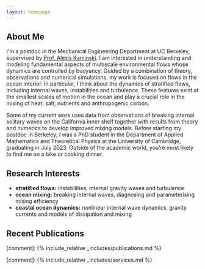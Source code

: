 ```yaml
---
layout: homepage
---
```


## About Me

I'm a postdoc in the Mechanical Engineering Department at UC Berkeley, supervised by [Prof. Alexis Kaminski](https://akkaminski.github.io/). I am interested in understanding and modeling fundamental aspects of multiscale environmental flows whose dynamics are controlled by buoyancy. Guided by a combination of theory, observations and numerical simulations, my work is focused on flows in the ocean interior. In particular, I think about the dynamics of stratified flows, including internal waves, instabilities and turbulence. These features exist at the smallest scales of motion in the ocean and play a crucial role in the mixing of heat, salt, nutrients and anthropogenic carbon.

Some of my current work uses data from observations of breaking internal solitary waves on the California inner shelf together with results from theory and numerics to develop improved mixing models. Before starting my postdoc in Berkeley, I was a PhD student in the Department of Applied Mathematics and Theoretical Physics at the University of Cambridge, graduating in July 2023. Outside of the academic world, you’re most likely to find me on a bike or cooking dinner.

## Research Interests

- **stratified flows:** instabilities, internal gravity waves and turbulence
- **ocean mixing:** breaking internal waves, diagnosing and parameterising mixing efficiency
- **coastal ocean dynamics:** nonlinear internal wave dynamics, gravity currents and models of dissipation and mixing

## Recent Publications
[comment]: {% include_relative _includes/publications.md %}

[comment]: {% include_relative _includes/services.md %}
